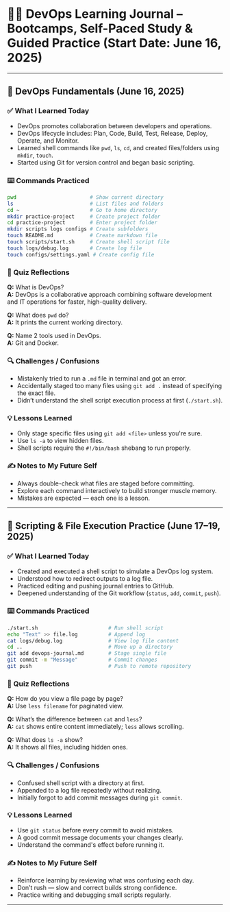 
# 🧑‍💻 DevOps Learning Journal – Bootcamps, Self-Paced Study & Guided Practice (Start Date: June 16, 2025)

---

## 📅 DevOps Fundamentals (June 16, 2025)

### ✅ What I Learned Today
- DevOps promotes collaboration between developers and operations.
- DevOps lifecycle includes: Plan, Code, Build, Test, Release, Deploy, Operate, and Monitor.
- Learned shell commands like `pwd`, `ls`, `cd`, and created files/folders using `mkdir`, `touch`.
- Started using Git for version control and began basic scripting.

### ⌨️ Commands Practiced
```bash
pwd                        # Show current directory
ls                         # List files and folders
cd ~                       # Go to home directory
mkdir practice-project     # Create project folder
cd practice-project        # Enter project folder
mkdir scripts logs configs # Create subfolders
touch README.md            # Create markdown file
touch scripts/start.sh     # Create shell script file
touch logs/debug.log       # Create log file
touch configs/settings.yaml # Create config file
```

### 🧠 Quiz Reflections
**Q:** What is DevOps?  
**A:** DevOps is a collaborative approach combining software development and IT operations for faster, high-quality delivery.

**Q:** What does `pwd` do?  
**A:** It prints the current working directory.

**Q:** Name 2 tools used in DevOps.  
**A:** Git and Docker.

### 🔍 Challenges / Confusions
- Mistakenly tried to run a `.md` file in terminal and got an error.
- Accidentally staged too many files using `git add .` instead of specifying the exact file.
- Didn’t understand the shell script execution process at first (`./start.sh`).

### 💡 Lessons Learned
- Only stage specific files using `git add <file>` unless you're sure.
- Use `ls -a` to view hidden files.
- Shell scripts require the `#!/bin/bash` shebang to run properly.

### ✍️ Notes to My Future Self
- Always double-check what files are staged before committing.
- Explore each command interactively to build stronger muscle memory.
- Mistakes are expected — each one is a lesson.

---

## 📅 Scripting & File Execution Practice (June 17–19, 2025)

### ✅ What I Learned Today
- Created and executed a shell script to simulate a DevOps log system.
- Understood how to redirect outputs to a log file.
- Practiced editing and pushing journal entries to GitHub.
- Deepened understanding of the Git workflow (`status`, `add`, `commit`, `push`).

### ⌨️ Commands Practiced
```bash
./start.sh                       # Run shell script
echo "Text" >> file.log          # Append log
cat logs/debug.log               # View log file content
cd ..                            # Move up a directory
git add devops-journal.md        # Stage single file
git commit -m "Message"          # Commit changes
git push                         # Push to remote repository
```

### 🧠 Quiz Reflections
**Q:** How do you view a file page by page?  
**A:** Use `less filename` for paginated view.

**Q:** What’s the difference between `cat` and `less`?  
**A:** `cat` shows entire content immediately; `less` allows scrolling.

**Q:** What does `ls -a` show?  
**A:** It shows all files, including hidden ones.

### 🔍 Challenges / Confusions
- Confused shell script with a directory at first.
- Appended to a log file repeatedly without realizing.
- Initially forgot to add commit messages during `git commit`.

### 💡 Lessons Learned
- Use `git status` before every commit to avoid mistakes.
- A good commit message documents your changes clearly.
- Understand the command's effect before running it.

### ✍️ Notes to My Future Self
- Reinforce learning by reviewing what was confusing each day.
- Don’t rush — slow and correct builds strong confidence.
- Practice writing and debugging small scripts regularly.

---

